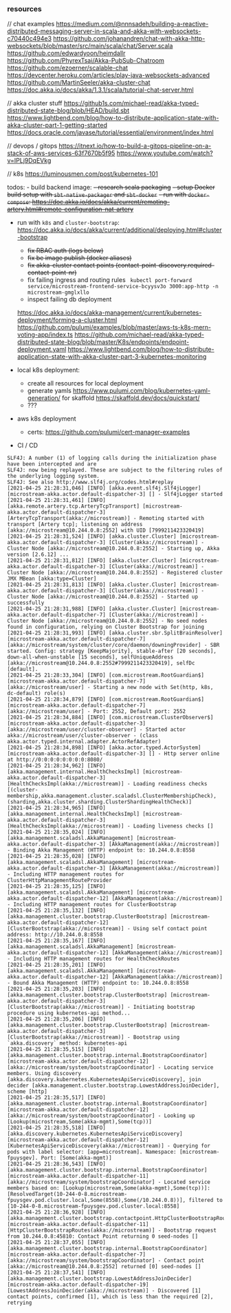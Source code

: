 ### resources

// chat examples
https://medium.com/@nnnsadeh/building-a-reactive-distributed-messaging-server-in-scala-and-akka-with-websockets-c70440c494e3
https://github.com/johanandren/chat-with-akka-http-websockets/blob/master/src/main/scala/chat/Server.scala
https://github.com/edwardyoon/heimdallr
https://github.com/PhyrexTsai/Akka-PubSub-Chatroom
https://github.com/ezoerner/scalable-chat
https://devcenter.heroku.com/articles/play-java-websockets-advanced
https://github.com/MartinSeeler/akka-cluster-chat
https://doc.akka.io/docs/akka/1.3.1/scala/tutorial-chat-server.html

// akka cluster stuff
https://github1s.com/michael-read/akka-typed-distributed-state-blog/blob/HEAD/build.sbt
https://www.lightbend.com/blog/how-to-distribute-application-state-with-akka-cluster-part-1-getting-started
https://docs.oracle.com/javase/tutorial/essential/environment/index.html

// devops / gitops
https://itnext.io/how-to-build-a-gitops-pipeline-on-a-stack-of-aws-services-63f7670b5f95
https://www.youtube.com/watch?v=IPLj9DqEVkg

// k8s
https://luminousmen.com/post/kubernetes-101




todos: - build backend image:
  ~~- research scala packaging~~
  ~~- setup Docker build setup with `sbt-native-packager` and `sbt-docker`~~
  ~~- run with `docker-compose`: https://doc.akka.io/docs/akka/current/remoting-artery.html#remote-configuration-nat-artery~~
  - run with `k8s` and `cluster-bootstrap`: https://doc.akka.io/docs/akka/current/additional/deploying.html#cluster-bootstrap
    - ~~fix RBAC auth (logs below)~~
    - ~~fix be image publish (docker aliases)~~
    - ~~fix akka-cluster contact points (contact-point-discovery.required-contact-point-nr)~~
    - fix failing ingress and routing rules
    ` kubectl port-forward service/microstream-frontend-service-bcyysv3o 3000:app-http -n microstream-gmglxllo`
    - inspect failing db deployment

    https://doc.akka.io/docs/akka-management/current/kubernetes-deployment/forming-a-cluster.html 
    https://github.com/pulumi/examples/blob/master/aws-ts-k8s-mern-voting-app/index.ts
    https://github.com/michael-read/akka-typed-distributed-state-blog/blob/master/K8s/endpoints/endpoint-deployment.yaml
    https://www.lightbend.com/blog/how-to-distribute-application-state-with-akka-cluster-part-3-kubernetes-monitoring

- local k8s deployment:
  - create all resources for local deployment
  - generate yamls https://www.pulumi.com/blog/kubernetes-yaml-generation/ for skaffold https://skaffold.dev/docs/quickstart/
  - ???
- aws k8s deployment
  - certs: https://github.com/pulumi/cert-manager-examples
- CI / CD

```
SLF4J: A number (1) of logging calls during the initialization phase have been intercepted and are
SLF4J: now being replayed. These are subject to the filtering rules of the underlying logging system.
SLF4J: See also http://www.slf4j.org/codes.html#replay
[2021-04-25 21:28:31,046] [INFO] [akka.event.slf4j.Slf4jLogger] [microstream-akka.actor.default-dispatcher-3] [] - Slf4jLogger started
[2021-04-25 21:28:31,461] [INFO] [akka.remote.artery.tcp.ArteryTcpTransport] [microstream-akka.actor.default-dispatcher-3] [ArteryTcpTransport(akka://microstream)] - Remoting started with transport [Artery tcp]; listening on address [akka://microstream@10.244.0.8:2552] with UID [7999211423320419]
[2021-04-25 21:28:31,524] [INFO] [akka.cluster.Cluster] [microstream-akka.actor.default-dispatcher-3] [Cluster(akka://microstream)] - Cluster Node [akka://microstream@10.244.0.8:2552] - Starting up, Akka version [2.6.12] ...
[2021-04-25 21:28:31,812] [INFO] [akka.cluster.Cluster] [microstream-akka.actor.default-dispatcher-3] [Cluster(akka://microstream)] - Cluster Node [akka://microstream@10.244.0.8:2552] - Registered cluster JMX MBean [akka:type=Cluster]
[2021-04-25 21:28:31,813] [INFO] [akka.cluster.Cluster] [microstream-akka.actor.default-dispatcher-3] [Cluster(akka://microstream)] - Cluster Node [akka://microstream@10.244.0.8:2552] - Started up successfully
[2021-04-25 21:28:31,988] [INFO] [akka.cluster.Cluster] [microstream-akka.actor.default-dispatcher-7] [Cluster(akka://microstream)] - Cluster Node [akka://microstream@10.244.0.8:2552] - No seed nodes found in configuration, relying on Cluster Bootstrap for joining
[2021-04-25 21:28:31,993] [INFO] [akka.cluster.sbr.SplitBrainResolver] [microstream-akka.actor.default-dispatcher-7] [akka://microstream/system/cluster/core/daemon/downingProvider] - SBR started. Config: strategy [KeepMajority], stable-after [20 seconds], down-all-when-unstable [15 seconds], selfUniqueAddress [akka://microstream@10.244.0.8:2552#7999211423320419], selfDc [default].
[2021-04-25 21:28:33,304] [INFO] [com.microstream.RootGuardian$] [microstream-akka.actor.default-dispatcher-7] [akka://microstream/user] - Starting a new node with Set(http, k8s, dc-default) role(s)
[2021-04-25 21:28:34,879] [INFO] [com.microstream.RootGuardian$] [microstream-akka.actor.default-dispatcher-7] [akka://microstream/user] - Port: 2552, Default port: 2552
[2021-04-25 21:28:34,884] [INFO] [com.microstream.ClusterObserver$] [microstream-akka.actor.default-dispatcher-3] [akka://microstream/user/cluster-observer] - Started actor akka://microstream/user/cluster-observer - (class akka.actor.typed.internal.adapter.ActorRefAdapter)
[2021-04-25 21:28:34,898] [INFO] [akka.actor.typed.ActorSystem] [microstream-akka.actor.default-dispatcher-3] [] - Http server online at http://0:0:0:0:0:0:0:0:8080/
[2021-04-25 21:28:34,962] [INFO] [akka.management.internal.HealthChecksImpl] [microstream-akka.actor.default-dispatcher-3] [HealthChecksImpl(akka://microstream)] - Loading readiness checks [(cluster-membership,akka.management.cluster.scaladsl.ClusterMembershipCheck), (sharding,akka.cluster.sharding.ClusterShardingHealthCheck)]
[2021-04-25 21:28:34,965] [INFO] [akka.management.internal.HealthChecksImpl] [microstream-akka.actor.default-dispatcher-3] [HealthChecksImpl(akka://microstream)] - Loading liveness checks []
[2021-04-25 21:28:35,024] [INFO] [akka.management.scaladsl.AkkaManagement] [microstream-akka.actor.default-dispatcher-3] [AkkaManagement(akka://microstream)] - Binding Akka Management (HTTP) endpoint to: 10.244.0.8:8558
[2021-04-25 21:28:35,028] [INFO] [akka.management.scaladsl.AkkaManagement] [microstream-akka.actor.default-dispatcher-3] [AkkaManagement(akka://microstream)] - Including HTTP management routes for ClusterHttpManagementRouteProvider
[2021-04-25 21:28:35,125] [INFO] [akka.management.scaladsl.AkkaManagement] [microstream-akka.actor.default-dispatcher-12] [AkkaManagement(akka://microstream)] - Including HTTP management routes for ClusterBootstrap
[2021-04-25 21:28:35,132] [INFO] [akka.management.cluster.bootstrap.ClusterBootstrap] [microstream-akka.actor.default-dispatcher-12] [ClusterBootstrap(akka://microstream)] - Using self contact point address: http://10.244.0.8:8558
[2021-04-25 21:28:35,167] [INFO] [akka.management.scaladsl.AkkaManagement] [microstream-akka.actor.default-dispatcher-12] [AkkaManagement(akka://microstream)] - Including HTTP management routes for HealthCheckRoutes
[2021-04-25 21:28:35,201] [INFO] [akka.management.scaladsl.AkkaManagement] [microstream-akka.actor.default-dispatcher-12] [AkkaManagement(akka://microstream)] - Bound Akka Management (HTTP) endpoint to: 10.244.0.8:8558
[2021-04-25 21:28:35,203] [INFO] [akka.management.cluster.bootstrap.ClusterBootstrap] [microstream-akka.actor.default-dispatcher-3] [ClusterBootstrap(akka://microstream)] - Initiating bootstrap procedure using kubernetes-api method...
[2021-04-25 21:28:35,206] [INFO] [akka.management.cluster.bootstrap.ClusterBootstrap] [microstream-akka.actor.default-dispatcher-3] [ClusterBootstrap(akka://microstream)] - Bootstrap using `akka.discovery` method: kubernetes-api
[2021-04-25 21:28:35,515] [INFO] [akka.management.cluster.bootstrap.internal.BootstrapCoordinator] [microstream-akka.actor.default-dispatcher-12] [akka://microstream/system/bootstrapCoordinator] - Locating service members. Using discovery [akka.discovery.kubernetes.KubernetesApiServiceDiscovery], join decider [akka.management.cluster.bootstrap.LowestAddressJoinDecider], scheme [http]
[2021-04-25 21:28:35,517] [INFO] [akka.management.cluster.bootstrap.internal.BootstrapCoordinator] [microstream-akka.actor.default-dispatcher-12] [akka://microstream/system/bootstrapCoordinator] - Looking up [Lookup(microstream,Some(akka-mgmt),Some(tcp))]
[2021-04-25 21:28:35,518] [INFO] [akka.discovery.kubernetes.KubernetesApiServiceDiscovery] [microstream-akka.actor.default-dispatcher-12] [KubernetesApiServiceDiscovery(akka://microstream)] - Querying for pods with label selector: [app=microstream]. Namespace: [microstream-fpuysgev]. Port: [Some(akka-mgmt)]
[2021-04-25 21:28:36,543] [INFO] [akka.management.cluster.bootstrap.internal.BootstrapCoordinator] [microstream-akka.actor.default-dispatcher-11] [akka://microstream/system/bootstrapCoordinator] - Located service members based on: [Lookup(microstream,Some(akka-mgmt),Some(tcp))]: [ResolvedTarget(10-244-0-8.microstream-fpuysgev.pod.cluster.local,Some(8558),Some(/10.244.0.8))], filtered to [10-244-0-8.microstream-fpuysgev.pod.cluster.local:8558]
[2021-04-25 21:28:36,928] [INFO] [akka.management.cluster.bootstrap.contactpoint.HttpClusterBootstrapRoutes] [microstream-akka.actor.default-dispatcher-11] [HttpClusterBootstrapRoutes(akka://microstream)] - Bootstrap request from 10.244.0.8:45810: Contact Point returning 0 seed-nodes []
[2021-04-25 21:28:37,055] [INFO] [akka.management.cluster.bootstrap.internal.BootstrapCoordinator] [microstream-akka.actor.default-dispatcher-7] [akka://microstream/system/bootstrapCoordinator] - Contact point [akka://microstream@10.244.0.8:2552] returned [0] seed-nodes []
[2021-04-25 21:28:37,541] [INFO] [akka.management.cluster.bootstrap.LowestAddressJoinDecider] [microstream-akka.actor.default-dispatcher-19] [LowestAddressJoinDecider(akka://microstream)] - Discovered [1] contact points, confirmed [1], which is less than the required [2], retrying